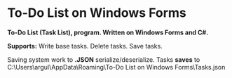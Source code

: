 # To-Do List on Windows Forms
**To-Do List (Task List), program. Written on Windows Forms and C#.**

**Supports:**
Write base tasks.
Delete tasks.
Save tasks.

Saving system work to **.JSON** serialize/deserialize.
Tasks **saves** to C:\Users\argul\AppData\Roaming\To-Do List on Windows Forms\Tasks.json
